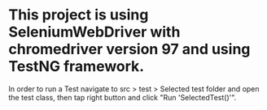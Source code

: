 # This project is using SeleniumWebDriver with chromedriver version 97 and using TestNG framework.

In order to run a Test navigate to src > test > Selected test folder and open the test class, then tap right button and 
click "Run 'SelectedTest()'".
